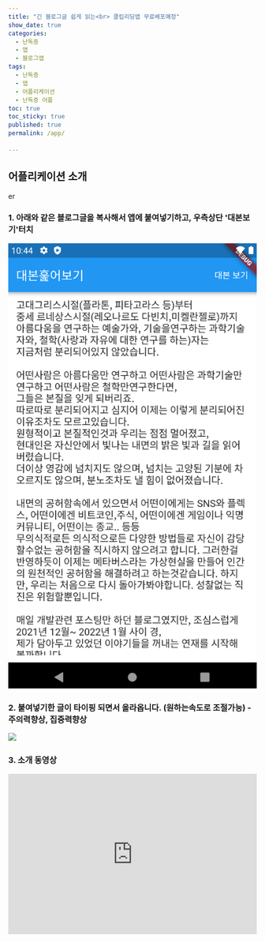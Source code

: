 ```yaml
---
title: "긴 블로그글 쉽게 읽는<br> 클립리딩앱 무료배포예정"
show_date: true
categories: 
  - 난독증
  - 앱
  - 블로그앱
tags: 
  - 난독증
  - 앱
  - 어플리케이션
  - 난독증 어플
toc: true
toc_sticky: true
published: true
permalink: /app/

---
```


## 어플리케이션 소개


er

### 1. 아래와 같은 블로그글을 복사해서 앱에 붙여넣기하고, 우측상단 '대본보기'터치

![screenshot](/assets/img/screenshot.png)

### 2. 붙여넣기한 글이 타이핑 되면서 올라옵니다. **(원하는속도로 조절가능)**  - **주의력향상, 집중력향상**

![](/assets/img/clipboardreading.gif)

### 3. 소개 동영상
<div style="padding:64.52% 0 0 0;position:relative;"><iframe src="https://player.vimeo.com/video/641959954?h=fc8f61e0d4&amp;badge=0&amp;autopause=0&amp;player_id=0&amp;app_id=58479" frameborder="0" allow="autoplay; fullscreen; picture-in-picture" allowfullscreen style="position:absolute;top:0;left:0;width:100%;height:100%;" title="demo sample"></iframe></div><script src="https://player.vimeo.com/api/player.js"></script>